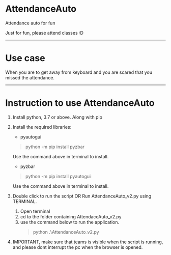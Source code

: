 # AttendanceAuto
Attendance auto for fun

Just for fun, please attend classes :D

---
# Use case
When you are to get away from keyboard and you are scared that you missed the attendance.

---
# Instruction to use AttendanceAuto
1. Install python, 3.7 or above. Along with pip
2. Install the required libraries:
    - pyautogui
    > python -m pip install pyzbar

    Use the command above in terminal to install. 
    - pyzbar
    > python -m pip install pyautogui

    Use the command above in terminal to install.
3. Double click to run the script OR Run AttendanceAuto_v2.py using TERMINAL. 
    1. Open terminal
    2. cd to the folder containing AttendaceAuto_v2.py
    3. use the command below to run the application.
        > python .\AttendanceAuto_v2.py
4. IMPORTANT, make sure that teams is visible when the script is running, and please dont interrupt the pc when the browser is opened.

